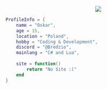 <p align="center">
    <img src="https://readme-typing-svg.herokuapp.com?color=%237848E6&center=true&lines=Hi+there!+Welcome+to+my+profile!">
</p>

```lua
ProfileInfo = {
    name = "Oskar",
    age = 15,
    location = "Poland",
    hobby = "Coding & Development",
    discord = "@Bredzio",
    mainlang = "C# and Lua",
    
    site = function()
        return "No Site :("
    end
}
        
```

